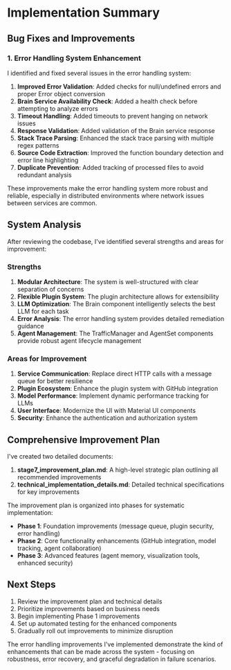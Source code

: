 # Implementation Summary

## Bug Fixes and Improvements

### 1. Error Handling System Enhancement

I identified and fixed several issues in the error handling system:

1. **Improved Error Validation**: Added checks for null/undefined errors and proper Error object conversion
2. **Brain Service Availability Check**: Added a health check before attempting to analyze errors
3. **Timeout Handling**: Added timeouts to prevent hanging on network issues
4. **Response Validation**: Added validation of the Brain service response
5. **Stack Trace Parsing**: Enhanced the stack trace parsing with multiple regex patterns
6. **Source Code Extraction**: Improved the function boundary detection and error line highlighting
7. **Duplicate Prevention**: Added tracking of processed files to avoid redundant analysis

These improvements make the error handling system more robust and reliable, especially in distributed environments where network issues between services are common.

## System Analysis

After reviewing the codebase, I've identified several strengths and areas for improvement:

### Strengths

1. **Modular Architecture**: The system is well-structured with clear separation of concerns
2. **Flexible Plugin System**: The plugin architecture allows for extensibility
3. **LLM Optimization**: The Brain component intelligently selects the best LLM for each task
4. **Error Analysis**: The error handling system provides detailed remediation guidance
5. **Agent Management**: The TrafficManager and AgentSet components provide robust agent lifecycle management

### Areas for Improvement

1. **Service Communication**: Replace direct HTTP calls with a message queue for better resilience
2. **Plugin Ecosystem**: Enhance the plugin system with GitHub integration
3. **Model Performance**: Implement dynamic performance tracking for LLMs
4. **User Interface**: Modernize the UI with Material UI components
5. **Security**: Enhance the authentication and authorization system

## Comprehensive Improvement Plan

I've created two detailed documents:

1. **stage7_improvement_plan.md**: A high-level strategic plan outlining all recommended improvements
2. **technical_implementation_details.md**: Detailed technical specifications for key improvements

The improvement plan is organized into phases for systematic implementation:

- **Phase 1**: Foundation improvements (message queue, plugin security, error handling)
- **Phase 2**: Core functionality enhancements (GitHub integration, model tracking, agent collaboration)
- **Phase 3**: Advanced features (agent memory, visualization tools, enhanced security)

## Next Steps

1. Review the improvement plan and technical details
2. Prioritize improvements based on business needs
3. Begin implementing Phase 1 improvements
4. Set up automated testing for the enhanced components
5. Gradually roll out improvements to minimize disruption

The error handling improvements I've implemented demonstrate the kind of enhancements that can be made across the system - focusing on robustness, error recovery, and graceful degradation in failure scenarios.
